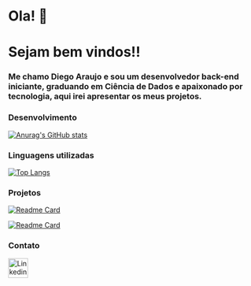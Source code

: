 

# Ola! 👋

# Sejam bem vindos!!

### Me chamo Diego Araujo e sou um desenvolvedor back-end iniciante, graduando em Ciência de Dados e apaixonado por tecnologia, aqui irei apresentar os meus projetos.


### Desenvolvimento

[![Anurag's GitHub stats](https://github-readme-stats.vercel.app/api?username=diegogaraujo)](https://github.com/diegogaraujo/github-readme-stats)

### Linguagens utilizadas

[![Top Langs](https://github-readme-stats.vercel.app/api/top-langs/?username=diegogaraujo&layout=donut-vertical)](https://github.com/anuraghazra/github-readme-stats)


### Projetos

[![Readme Card](https://github-readme-stats.vercel.app/api/pin/?username=diegogaraujo&repo=encriptador)](https://github.com/diegogaraujo/encriptador)

[![Readme Card](https://github-readme-stats.vercel.app/api/pin/?username=diegogaraujo&repo=tiktok-project)](https://github.com/diegogaraujo/tiktok-project)

### Contato

[<img src='https://img.shields.io/badge/LinkedIn-007785?style=for-the-badge&logo=linkedin&logoColor=white' alt='Linkedin' height='40'>](https://www.linkedin.com/in/dev-diego-araujo/)
